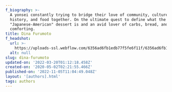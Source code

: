 ```yaml
---
f_biography: >-
  A yonsei constantly trying to bridge their love of community, culture,
  history, and food together. On the ultimate quest to define what the perfect
  "Japanese-American" dessert is and an avid lover of carbs, bread, and anything
  comforting. 
title: Dina Furumoto
f_headshot:
  url: >-
    https://uploads-ssl.webflow.com/6356ad6fb1edb77f5fe6f11f/6356ad6fb1edb7b72fe6fa62_61dd32143859383a2ea706b9_5eacd93bd98538a7a948b80a_IMG_4338.jpeg
  alt: null
slug: dina-furumoto
updated-on: '2022-03-20T01:12:18.458Z'
created-on: '2020-05-02T02:21:55.466Z'
published-on: '2022-11-05T11:04:49.048Z'
layout: '[authors].html'
tags: authors
---
```



